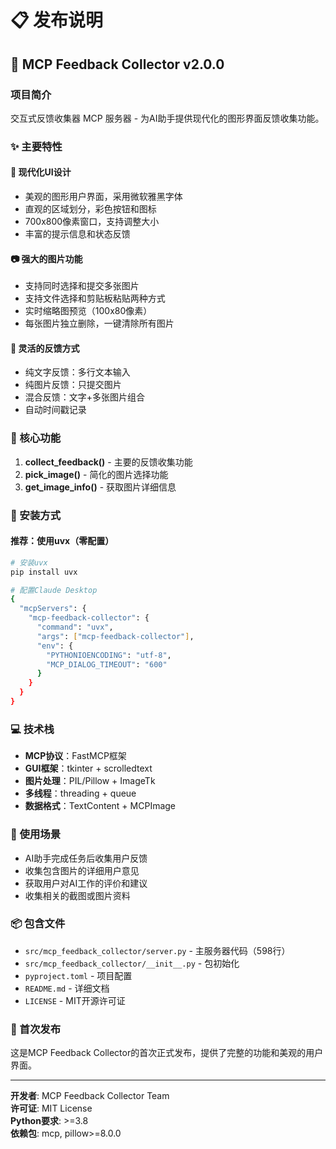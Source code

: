 # 📋 发布说明

## 🎯 MCP Feedback Collector v2.0.0

### 项目简介
交互式反馈收集器 MCP 服务器 - 为AI助手提供现代化的图形界面反馈收集功能。

### ✨ 主要特性

#### 🎨 现代化UI设计
- 美观的图形用户界面，采用微软雅黑字体
- 直观的区域划分，彩色按钮和图标
- 700x800像素窗口，支持调整大小
- 丰富的提示信息和状态反馈

#### 📷 强大的图片功能
- 支持同时选择和提交多张图片
- 支持文件选择和剪贴板粘贴两种方式
- 实时缩略图预览（100x80像素）
- 每张图片独立删除，一键清除所有图片

#### 💬 灵活的反馈方式
- 纯文字反馈：多行文本输入
- 纯图片反馈：只提交图片
- 混合反馈：文字+多张图片组合
- 自动时间戳记录

### 🔧 核心功能

1. **collect_feedback()** - 主要的反馈收集功能
2. **pick_image()** - 简化的图片选择功能  
3. **get_image_info()** - 获取图片详细信息

### 🚀 安装方式

#### 推荐：使用uvx（零配置）
```bash
# 安装uvx
pip install uvx

# 配置Claude Desktop
{
  "mcpServers": {
    "mcp-feedback-collector": {
      "command": "uvx",
      "args": ["mcp-feedback-collector"],
      "env": {
        "PYTHONIOENCODING": "utf-8",
        "MCP_DIALOG_TIMEOUT": "600"
      }
    }
  }
}
```

### 💻 技术栈
- **MCP协议**：FastMCP框架
- **GUI框架**：tkinter + scrolledtext
- **图片处理**：PIL/Pillow + ImageTk
- **多线程**：threading + queue
- **数据格式**：TextContent + MCPImage

### 🎯 使用场景
- AI助手完成任务后收集用户反馈
- 收集包含图片的详细用户意见
- 获取用户对AI工作的评价和建议
- 收集相关的截图或图片资料

### 📦 包含文件
- `src/mcp_feedback_collector/server.py` - 主服务器代码（598行）
- `src/mcp_feedback_collector/__init__.py` - 包初始化
- `pyproject.toml` - 项目配置
- `README.md` - 详细文档
- `LICENSE` - MIT开源许可证

### 🎉 首次发布
这是MCP Feedback Collector的首次正式发布，提供了完整的功能和美观的用户界面。

---

**开发者**: MCP Feedback Collector Team  
**许可证**: MIT License  
**Python要求**: >=3.8  
**依赖包**: mcp, pillow>=8.0.0 